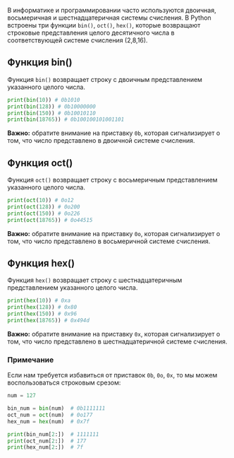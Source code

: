 В информатике и программировании часто используются двоичная, восьмеричная и шестнадцатеричная системы счисления. В Python встроены три функции `bin()`, `oct()`, `hex()`, которые возвращают строковые представления целого десятичного числа в соответствующей системе счисления (2,8,16).

## Функция bin()
Функция `bin()` возвращает строку с двоичным представлением указанного целого числа.

```py
print(bin(10)) # 0b1010
print(bin(128)) # 0b10000000
print(bin(150)) # 0b10010110
print(bin(18765)) # 0b100100101001101
```
**Важно:** обратите внимание на приставку `0b`, которая сигнализирует о том, что число представлено в двоичной системе счисления.

## Функция oct()
Функция `oct()` возвращает строку с восьмеричным представлением указанного целого числа.

```py
print(oct(10)) # 0o12
print(oct(128)) # 0o200
print(oct(150)) # 0o226
print(oct(18765)) # 0o44515
```
**Важно:** обратите внимание на приставку `0o`, которая сигнализирует о том, что число представлено в восьмеричной системе счисления.

##  Функция hex()
Функция `hex()` возвращает строку с шестнадцатеричным представлением указанного целого числа.
```py
print(hex(10)) # 0xa
print(hex(128)) # 0x80
print(hex(150)) # 0x96
print(hex(18765)) # 0x494d
```
**Важно:** обратите внимание на приставку `0x`, которая сигнализирует о том, что число представлено в шестнадцатеричной системе счисления.

### Примечание
Если нам требуется избавиться от приставок `0b`, `0o`, `0x`, то мы можем воспользоваться строковым срезом:
```py
num = 127

bin_num = bin(num)  # 0b1111111
oct_num = oct(num)  # 0o177
hex_num = hex(num)  # 0x7f

print(bin_num[2:])  # 1111111
print(oct_num[2:])  # 177
print(hex_num[2:])  # 7f
```


